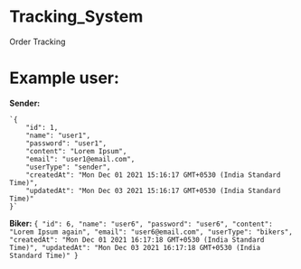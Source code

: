 # Tracking_System
Order Tracking

# Example user:

**Sender:**

    `{
        "id": 1,
        "name": "user1",
        "password": "user1",
        "content": "Lorem Ipsum",
        "email": "user1@email.com",
        "userType": "sender",
        "createdAt": "Mon Dec 01 2021 15:16:17 GMT+0530 (India Standard Time)",
        "updatedAt": "Mon Dec 03 2021 15:16:17 GMT+0530 (India Standard Time)"
    }`

**Biker:**
    `{
        "id": 6,
        "name": "user6",
        "password": "user6",
        "content": "Lorem Ipsum again",
        "email": "user6@email.com",
        "userType": "bikers",
        "createdAt": "Mon Dec 01 2021 16:17:18 GMT+0530 (India Standard Time)",
        "updatedAt": "Mon Dec 03 2021 16:17:18 GMT+0530 (India Standard Time)"
    }`
